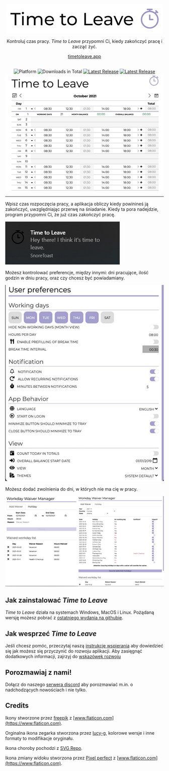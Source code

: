 <div align="center">
  <img src="../assets/timetoleave.png" alt="Time to Leave Logo">

  <p>Kontroluj czas pracy. <i>Time to Leave</i> przypomni Ci, kiedy zakończyć pracę i zacząć żyć.</p>

[timetoleave.app](https://timetoleave.app/)

  <br>

<img src="https://img.shields.io/badge/platforms-Windows%20%7C%20MacOS%20%7C%20Linux-green" alt="Platform">
<img src="https://img.shields.io/github/downloads/thamara/time-to-leave/total" alt="Downloads in Total">
<a href="https://github.com/thamara/time-to-leave/releases/latest"><img src="https://img.shields.io/github/v/release/thamara/time-to-leave" alt="Latest Release"></a>
<a href="http://makeapullrequest.com/"><img src="https://img.shields.io/badge/PRs-welcome-purple" alt="Latest Release"></a>

   <br/>

  <img src="./images/screenshot.jpg" alt="Time to Leave Screenshot">

  <br/>

</div>

---

Wpisz czas rozpoczęcia pracy, a aplikacja obliczy kiedy powinineś ją zakończyć, uwzględniając przerwę na śniadanie. Kiedy ta pora nadejdzie, program przypomni Ci, że już czas zakończyć pracę.

<img src="./images/notification.jpg" alt="Time to Leave Notification">

Możesz kontrolować preferencje, między innymi: dni pracujące, ilość godzin w dniu pracy, oraz czy chcesz być powiadamiany.

<img src="./images/preferences.jpg" alt="Time to Leave Preferences">

Możesz dodać zwolnienia do dni, w których nie ma cię w pracy.

<img src="./images/waiver_manager.jpg" alt="Time to Leave Waiver Manager">

## Jak zainstalować _Time to Leave_

_Time to Leave_ działa na systemach Windows, MacOS i Linux. Pożądaną wersję możesz pobrać z [ostatniego wydania na githubie](https://github.com/thamara/time-to-leave/releases/latest).

## Jak wesprzeć _Time to Leave_

Jeśli chcesz pomóc, przeczytaj naszą [instrukcję wspierania](../CONTRIBUTING.md) aby dowiedzieć się jak możesz się przyczynić do rozwoju aplikacji. Aby zasięgnąć dodatkowych informacji, zajrzyj do [wskazówek rozwoju](../DEVELOPMENT.md)

## Porozmawiaj z nami!

Dołącz do naszego [serwera discord](https://discord.gg/P3KkEF5) aby porozmawiać m.in. o nadchodzących nowościach i nie tylko.

## Credits

Ikony stworzone przez [freepik](https://www.flaticon.com/authors/freepik) z [www.flaticon.com](https://www.flaticon.com).

Orginalna ikona zegarka stworzona przez [lucy-g](https://icon-icons.com/icon/timer/121243), kolorowe wersje i inne formaty to modifikacje oryginału.

Ikona choroby pochodzi z [SVG Repo](https://www.svgrepo.com/svg/271898/sick).

Ikona zmiany widoku stworzona przez [Pixel perfect](https://www.flaticon.com/authors/pixel-perfect) z [www.flaticon.com](https://www.flaticon.com).
